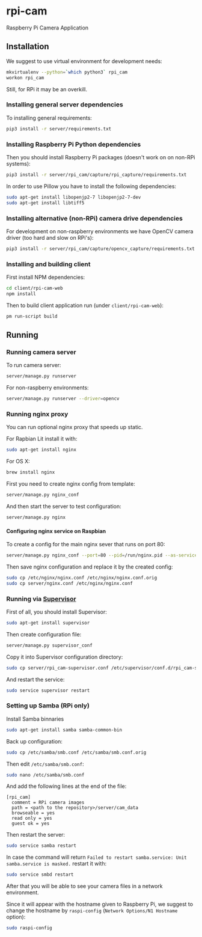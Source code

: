 rpi-cam
=======

Raspberry Pi Camera Application

Installation
------------

We suggest to use virtual environment for development needs:

```sh
mkvirtualenv --python=`which python3` rpi_cam
workon rpi_cam
```

Still, for RPi it may be an overkill.

### Installing general server dependencies

To installing general requirements:

```sh
pip3 install -r server/requirements.txt
```

### Installing Raspberry Pi Python dependencies

Then you should install Raspberry Pi packages (doesn't work on on non-RPi systems):

```sh
pip3 install -r server/rpi_cam/capture/rpi_capture/requirements.txt
```

In order to use Pillow you have to install the following dependencies:

```sh
sudo apt-get install libopenjp2-7 libopenjp2-7-dev
sudo apt-get install libtiff5
```

### Installing alternative (non-RPi) camera drive dependencies

For development on non-raspberry environments we have OpenCV camera driver (too hard and slow on RPi's):

```sh
pip3 install -r server/rpi_cam/capture/opencv_capture/requirements.txt
```

### Installing and building client

First install NPM dependencies:

```sh
cd client/rpi-cam-web
npm install
```

Then to build client application run (under `client/rpi-cam-web`):

```sh
pm run-script build
```

Running
-------

### Running camera server

To run camera server:

```sh
server/manage.py runserver
```

For non-raspberry environments:

```sh
server/manage.py runserver --driver=opencv
```

### Running nginx proxy

You can run optional nginx proxy that speeds up static.

For Rapbian Lit install it with:

```sh
sudo apt-get install nginx
```

For OS X:

```sh
brew install nginx
```

First you need to create nginx config from template:

```sh
server/manage.py nginx_conf
```

And then start the server to test configuration:

```sh
server/manage.py nginx
```

#### Configuring nginx service on Raspbian

To create a config for the main nginx sever that runs on port 80:

```sh
server/manage.py nginx_conf --port=80 --pid=/run/nginx.pid --as-service
```

Then save nginx configuration and replace it by the created config:

```sh
sudo cp /etc/nginx/nginx.conf /etc/nginx/nginx.conf.orig
sudo cp server/nginx.conf /etc/nginx/nginx.conf
```

### Running via [Supervisor](http://supervisord.org/)

First of all, you should install Supervisor:

```sh
sudo apt-get install supervisor
```

Then create configuration file:

```sh
server/manage.py supervisor_conf
```

Copy it into Supervisor configuration directory:

```sh
sudo cp server/rpi_cam-supervisor.conf /etc/supervisor/conf.d/rpi_cam-supervisor.conf
```

And restart the service:

```sh
sudo service supervisor restart
```

### Setting up Samba (RPi only)

Install Samba binnaries

```sh
sudo apt-get install samba samba-common-bin
```

Back up configuration:

```sh
sudo cp /etc/samba/smb.conf /etc/samba/smb.conf.orig
```

Then edit `/etc/samba/smb.conf`:

```sh
sudo nano /etc/samba/smb.conf
```

And add the following lines at the end of the file:

```
[rpi_cam]
  comment = RPi camera images
  path = <path to the repository>/server/cam_data
  browseable = yes
  read only = yes
  guest ok = yes
```

Then restart the server:

```sh
sudo service samba restart
```

In case the command will return `Failed to restart samba.service: Unit samba.service is masked.` restart it with:

```sh
sudo service smbd restart
```

After that you will be able to see your camera files in a network environment.

Since it will appear with the hostname given to Raspberry Pi, we suggest to change the hostname by `raspi-config`
(`Network Options/N1 Hostname` option):

```sh
sudo raspi-config
```
